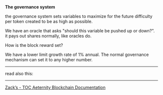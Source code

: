 **The governance system**

the governance system sets variables to maximize for the future difficulty 
per token created to be as high as possible.

We have an oracle that asks "should this variable be pushed up or down?". 
it pays out shares normally, like oracles do.

How is the block reward set?

We have a lower limit growth rate of 1% annual. 
The normal governance mechanism can set it to any higher number.

***
read also this:
***
[Zack’s - TOC Aeternity Blockchain Documentation](Zack_Docs_TOC)